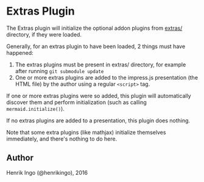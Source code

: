 Extras Plugin
=============

The Extras plugin will initialize the optional addon plugins from 
[extras/](../../../extras/) directory, if they were loaded.

Generally, for an extras plugin to have been loaded, 2 things must have happened:

1. The extras plugins must be present in extras/ directory, for example after 
   running `git submodule update`
2. One or more extras plugins are added to the impress.js presentation (the HTML
   file) by the author using a regular `<script>` tag.

If one or more extras plugins were so added, this plugin will automatically
discover them and perform initialization (such as calling 
`mermaid.initialize()`).

If no extras plugins are added to a presentation, this plugin does nothing.

Note that some extra plugins (like mathjax) initialize themselves immediately, and
there's nothing to do here.

Author
------

Henrik Ingo (@henrikingo), 2016
